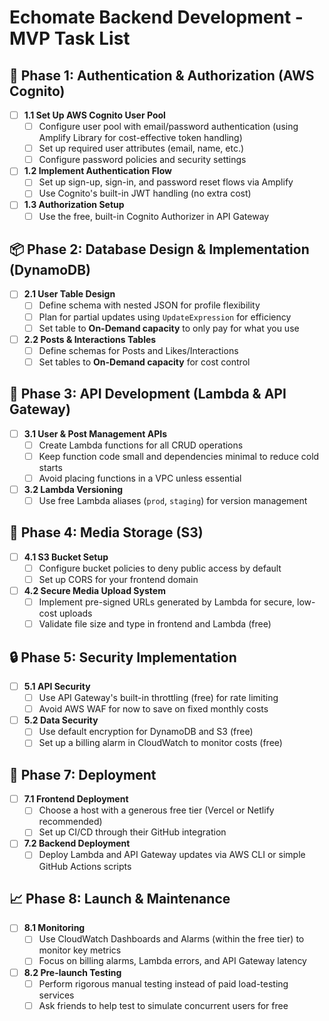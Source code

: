# Echomate Backend Development - MVP Task List

## 🔐 Phase 1: Authentication & Authorization (AWS Cognito)
- [ ] **1.1 Set Up AWS Cognito User Pool**
  - [ ] Configure user pool with email/password authentication (using Amplify Library for cost-effective token handling)
  - [ ] Set up required user attributes (email, name, etc.)
  - [ ] Configure password policies and security settings

- [ ] **1.2 Implement Authentication Flow**
  - [ ] Set up sign-up, sign-in, and password reset flows via Amplify
  - [ ] Use Cognito's built-in JWT handling (no extra cost)

- [ ] **1.3 Authorization Setup**
  - [ ] Use the free, built-in Cognito Authorizer in API Gateway

## 📦 Phase 2: Database Design & Implementation (DynamoDB)
- [ ] **2.1 User Table Design**
  - [ ] Define schema with nested JSON for profile flexibility
  - [ ] Plan for partial updates using `UpdateExpression` for efficiency
  - [ ] Set table to **On-Demand capacity** to only pay for what you use

- [ ] **2.2 Posts & Interactions Tables**
  - [ ] Define schemas for Posts and Likes/Interactions
  - [ ] Set tables to **On-Demand capacity** for cost control

## 🔄 Phase 3: API Development (Lambda & API Gateway)
- [ ] **3.1 User & Post Management APIs**
  - [ ] Create Lambda functions for all CRUD operations
  - [ ] Keep function code small and dependencies minimal to reduce cold starts
  - [ ] Avoid placing functions in a VPC unless essential

- [ ] **3.2 Lambda Versioning**
  - [ ] Use free Lambda aliases (`prod`, `staging`) for version management

## 📸 Phase 4: Media Storage (S3)
- [ ] **4.1 S3 Bucket Setup**
  - [ ] Configure bucket policies to deny public access by default
  - [ ] Set up CORS for your frontend domain

- [ ] **4.2 Secure Media Upload System**
  - [ ] Implement pre-signed URLs generated by Lambda for secure, low-cost uploads
  - [ ] Validate file size and type in frontend and Lambda (free)

## 🔒 Phase 5: Security Implementation
- [ ] **5.1 API Security**
  - [ ] Use API Gateway's built-in throttling (free) for rate limiting
  - [ ] Avoid AWS WAF for now to save on fixed monthly costs

- [ ] **5.2 Data Security**
  - [ ] Use default encryption for DynamoDB and S3 (free)
  - [ ] Set up a billing alarm in CloudWatch to monitor costs (free)

## 🚀 Phase 7: Deployment
- [ ] **7.1 Frontend Deployment**
  - [ ] Choose a host with a generous free tier (Vercel or Netlify recommended)
  - [ ] Set up CI/CD through their GitHub integration

- [ ] **7.2 Backend Deployment**
  - [ ] Deploy Lambda and API Gateway updates via AWS CLI or simple GitHub Actions scripts

## 📈 Phase 8: Launch & Maintenance
- [ ] **8.1 Monitoring**
  - [ ] Use CloudWatch Dashboards and Alarms (within the free tier) to monitor key metrics
  - [ ] Focus on billing alarms, Lambda errors, and API Gateway latency

- [ ] **8.2 Pre-launch Testing**
  - [ ] Perform rigorous manual testing instead of paid load-testing services
  - [ ] Ask friends to help test to simulate concurrent users for free
